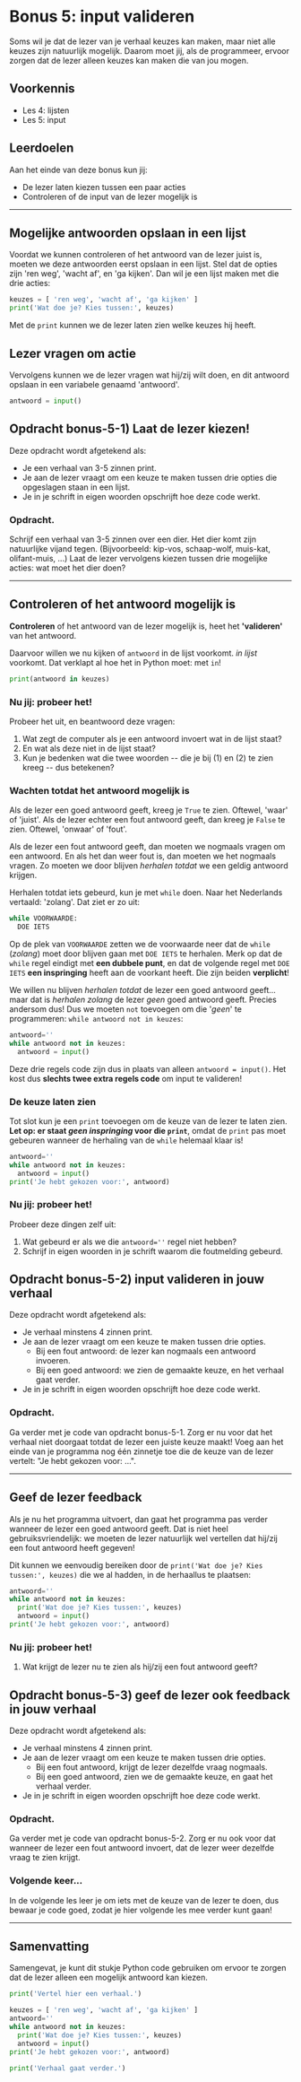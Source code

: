 # Bonus 5: input valideren

Soms wil je dat de lezer van je verhaal keuzes kan maken, maar niet alle keuzes zijn natuurlijk mogelijk. Daarom moet jij, als de programmeer, ervoor zorgen dat de lezer alleen keuzes kan maken die van jou mogen.

## Voorkennis

* Les 4: lijsten
* Les 5: input

## Leerdoelen

Aan het einde van deze bonus kun jij:

* De lezer laten kiezen tussen een paar acties
* Controleren of de input van de lezer mogelijk is

****




## Mogelijke antwoorden opslaan in een lijst

Voordat we kunnen controleren of het antwoord van de lezer juist is, moeten we deze antwoorden eerst opslaan in een lijst. Stel dat de opties zijn 'ren weg', 'wacht af', en 'ga kijken'. Dan wil je een lijst maken met die drie acties:

```python
keuzes = [ 'ren weg', 'wacht af', 'ga kijken' ]
print('Wat doe je? Kies tussen:', keuzes)
```

Met de ``print`` kunnen we de lezer laten zien welke keuzes hij heeft.

## Lezer vragen om actie

Vervolgens kunnen we de lezer vragen wat hij/zij wilt doen, en dit antwoord opslaan in een variabele genaamd 'antwoord'.

```python
antwoord = input()
```


## Opdracht bonus-5-1\) Laat de lezer kiezen!

Deze opdracht wordt afgetekend als:

- Je een verhaal van 3-5 zinnen print.
- Je aan de lezer vraagt om een keuze te maken tussen drie opties die opgeslagen staan in een lijst.
- Je in je schrift in eigen woorden opschrijft hoe deze code werkt.

### Opdracht.

Schrijf een verhaal van 3-5 zinnen over een dier. Het dier komt zijn natuurlijke vijand tegen. (Bijvoorbeeld: kip-vos, schaap-wolf, muis-kat, olifant-muis, ...) Laat de lezer vervolgens kiezen tussen drie mogelijke acties: wat moet het dier doen?

****




## Controleren of het antwoord mogelijk is

**Controleren** of het antwoord van de lezer mogelijk is, heet het **'valideren'** van het antwoord.

Daarvoor willen we nu kijken of `antwoord` in de lijst voorkomt. _in lijst_ voorkomt. Dat verklapt al hoe het in Python moet: met `in`!

```python
print(antwoord in keuzes)
```

### Nu jij: probeer het!

Probeer het uit, en beantwoord deze vragen:
1) Wat zegt de computer als je een antwoord invoert wat in de lijst staat? 
2) En wat als deze niet in de lijst staat?
3) Kun je bedenken wat die twee woorden -- die je bij (1) en (2) te zien kreeg -- dus betekenen?


### Wachten totdat het antwoord mogelijk is

Als de lezer een goed antwoord geeft, kreeg je `True` te zien. Oftewel, 'waar' of 'juist'. Als de lezer echter een fout antwoord geeft, dan kreeg je `False` te zien. Oftewel, 'onwaar' of 'fout'.

Als de lezer een fout antwoord geeft, dan moeten we nogmaals vragen om een antwoord. En als het dan weer fout is, dan moeten we het nogmaals vragen. Zo moeten we door blijven _herhalen totdat_ we een geldig antwoord krijgen.

Herhalen totdat iets gebeurd, kun je met `while` doen. Naar het Nederlands vertaald: 'zolang'. Dat ziet er zo uit:

```python
while VOORWAARDE:
  DOE IETS
```

Op de plek van `VOORWAARDE` zetten we de voorwaarde neer dat de `while` (_zolang_) moet door blijven gaan met `DOE IETS` te herhalen. Merk op dat de `while` regel eindigt met **een dubbele punt**, en dat de volgende regel met `DOE IETS` **een inspringing** heeft aan de voorkant heeft. Die zijn beiden **verplicht**!

We willen nu blijven _herhalen totdat_ de lezer een goed antwoord geeft... maar dat is _herhalen zolang_ de lezer _geen_ goed antwoord geeft. Precies andersom dus! Dus we moeten `not` toevoegen om die '_geen_' te programmeren: `while antwoord not in keuzes`:

```python
antwoord=''
while antwoord not in keuzes:
  antwoord = input()
```

Deze drie regels code zijn dus in plaats van alleen `antwoord = input()`. Het kost dus **slechts twee extra regels code** om input te valideren!


### De keuze laten zien

Tot slot kun je een `print` toevoegen om de keuze van de lezer te laten zien.
**Let op: er staat _geen inspringing_ voor die `print`**, omdat de `print` pas moet gebeuren wanneer de herhaling van de `while` helemaal klaar is!

```python
antwoord=''
while antwoord not in keuzes:
  antwoord = input()
print('Je hebt gekozen voor:', antwoord)
```

### Nu jij: probeer het!

Probeer deze dingen zelf uit:
1) Wat gebeurd er als we die `antwoord=''` regel niet hebben?
2) Schrijf in eigen woorden in je schrift waarom die foutmelding gebeurd.


## Opdracht bonus-5-2\) input valideren in jouw verhaal

Deze opdracht wordt afgetekend als:

- Je verhaal minstens 4 zinnen print.
- Je aan de lezer vraagt om een keuze te maken tussen drie opties.
  - Bij een fout antwoord: de lezer kan nogmaals een antwoord invoeren.
  - Bij een goed antwoord: we zien de gemaakte keuze, en het verhaal gaat verder.
- Je in je schrift in eigen woorden opschrijft hoe deze code werkt.

### Opdracht.

Ga verder met je code van opdracht bonus-5-1. Zorg er nu voor dat het verhaal niet doorgaat totdat de lezer een juiste keuze maakt! Voeg aan het einde van je programma nog één zinnetje toe die de keuze van de lezer vertelt: "Je hebt gekozen voor: ...".

****




## Geef de lezer feedback

Als je nu het programma uitvoert, dan gaat het programma pas verder wanneer de lezer een goed antwoord geeft. Dat is niet heel gebruiksvriendelijk: we moeten de lezer natuurlijk wel vertellen dat hij/zij een fout antwoord heeft gegeven!

Dit kunnen we eenvoudig bereiken door de `print('Wat doe je? Kies tussen:', keuzes)` die we al hadden, in de herhaallus te plaatsen:

```python
antwoord=''
while antwoord not in keuzes:
  print('Wat doe je? Kies tussen:', keuzes)
  antwoord = input()
print('Je hebt gekozen voor:', antwoord)
```

### Nu jij: probeer het!

1) Wat krijgt de lezer nu te zien als hij/zij een fout antwoord geeft?



## Opdracht bonus-5-3\) geef de lezer ook feedback in jouw verhaal

Deze opdracht wordt afgetekend als:

- Je verhaal minstens 4 zinnen print.
- Je aan de lezer vraagt om een keuze te maken tussen drie opties.
  - Bij een fout antwoord, krijgt de lezer dezelfde vraag nogmaals.
  - Bij een goed antwoord, zien we de gemaakte keuze, en gaat het verhaal verder.
- Je in je schrift in eigen woorden opschrijft hoe deze code werkt.

### Opdracht.

Ga verder met je code van opdracht bonus-5-2. Zorg er nu ook voor dat wanneer de lezer een fout antwoord invoert, dat de lezer weer dezelfde vraag te zien krijgt.

### Volgende keer...

In de volgende les leer je om iets met de keuze van de lezer te doen, dus bewaar je code goed, zodat je hier volgende les mee verder kunt gaan!




****

## Samenvatting

Samengevat, je kunt dit stukje Python code gebruiken om ervoor te zorgen dat de lezer alleen een mogelijk antwoord kan kiezen.

```python
print('Vertel hier een verhaal.')

keuzes = [ 'ren weg', 'wacht af', 'ga kijken' ]
antwoord=''
while antwoord not in keuzes:
  print('Wat doe je? Kies tussen:', keuzes)
  antwoord = input()
print('Je hebt gekozen voor:', antwoord)

print('Verhaal gaat verder.')
```
